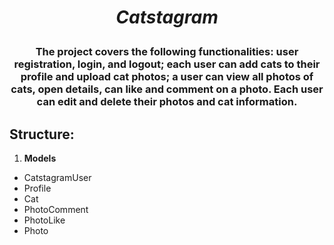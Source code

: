 # <p align="center"> *Catstagram* </p>
### <p align="center"> The project covers the following functionalities: user registration, login, and logout; each user can add cats to their profile and upload cat photos; a user can view all photos of cats, open details, can like and comment on a photo. Each user can edit and delete their photos and cat information. </p>
## Structure:
1. **Models**
- CatstagramUser
- Profile
- Cat
- PhotoComment
- PhotoLike
- Photo

